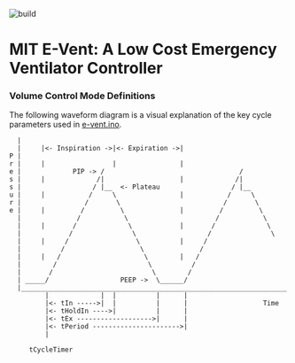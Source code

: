 ![build](https://github.com/mit-drl/e-vent/workflows/build/badge.svg)

# MIT E-Vent: A Low Cost Emergency Ventilator Controller

### Volume Control Mode Definitions
The following waveform diagram is a visual explanation of the key cycle parameters used in [e-vent.ino](e-vent.ino).

      |                                                                    
      |     |<- Inspiration ->|<- Expiration ->|                           
    P |                                                                    
    r |     |                 |                |                           
    e |             PIP -> /                                  /            
    s |     |             /|                   |             /|            
    s |                  / |__  <- Plateau                  / |__          
    u |     |           /     \                |           /     \         
    r |                /       \                          /       \        
    e |     |         /         \              |         /         \       
      |              /           \                      /           \      
      |     |       /             \            |       /             \     
      |            /               \                  /               \    
      |     |     /                 \          |     /                     
      |          /                   \              /                      
      |     |   /                     \        |   /                       
      |        /                       \          /                        
      |       /                         \        /                         
      | _____/                  PEEP ->  \______/                          
      |___________________________________________________________________ 
             |             |  |          |      |                          
             |<- tIn ----->|  |          |      |                   Time   
             |<- tHoldIn ---->|          |      |                          
             |<- tEx ------------------->|      |                          
             |<- tPeriod ---------------------->|                          
             |                                                             
                                                                           
         tCycleTimer                                                       

